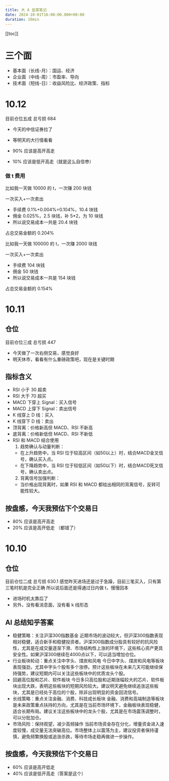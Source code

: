```yaml
---
title: 大 A 韭菜笔记
date: 2024-10-01T16:00:00.000+00:00
duration: 10min
---
```


[[toc]]

# 三个面

- 基本面（长线-月）：国运、经济
- 企业面（中线-周）：市盈率、导向
- 技术面（短线-日）：收益风险比、经济政策、指标

# 10.12

目前仓位五成
总亏损 684

- 今天的中信证券拉了
- 等明天的大行情看看

- 90% 应该是高开高走
- 10% 应该是低开高走（就是这么自信😎）

### 做 t 费用

比如我一天做 10000 的 t，一次赚 200 块钱

一次买入+一次卖出

- 手续费 0.1%+0.004%=0.104%，10.4 块钱
- 佣金 0.025%，2.5 块钱，补 5\*2，为 10 块钱
- 所以说交易成本一共是 20.4 块钱

占总交易金额的 0.204%

比如我一天做 100000 的 t，一次赚 2000 块钱

一次买入+一次卖出

- 手续费 104 块钱
- 佣金 50 块钱
- 所以说交易成本一共是 154 块钱

占总交易金额的 0.154%

# 10.11

## 仓位

目前仓位三成
总亏损 447

- 今天做了一次右侧交易，感觉良好
- 明天休市，看看有什么重磅政策吧，现在是关键时期

## 指标含义

- RSI 小于 30 超卖
- RSI 大于 70 超买
- MACD 下穿上 Signal：买入信号
- MACD 上穿下 Signal：卖出信号
- K 线穿上 D 线：买入
- K 线穿下 D 线：卖出
- 顶背离：价格新高但 MACD、RSI 不新高
- 底背离：价格新低但 MACD、RSI 不新低
- RSI 和 MACD 结合使用
  1. 趋势确认与动量判断：
  - 在上升趋势中，当 RSI 位于较高区间（如50以上）时，结合MACD金叉信号，确认买入点。
  - 在下降趋势中，当 RSI 位于较低区间（如50以下）时，结合MACD死叉信号，确认卖出点。
  2. 背离信号加强判断：
  - 当价格出现背离时，如果 RSI 和 MACD 都给出相同的背离信号，反转可能性较大。

## 按盘感，今天我预估下个交易日

- 80% 应该是高开高走
- 20% 应该是高开低走
  （都错了）

# 10.10

## 仓位

目前仓位二成
总亏损 630.1
感觉昨天进场还是过于急躁，目前三笔买入，只有第三笔时机是完全正确
所以说后面还是得通过日内做 t，慢慢回本

- 进场时机太靠后了
- 另外，没有看消息面，没有看 k 线形态

## AI 总结知乎答案

- 稳健策略：关注沪深300指数基金 近期市场的波动较大，但沪深300指数表现相对稳健，适合新手和稳健投资者。沪深300指数成分股具有较好的抗风险性，尤其是在成交量逐渐下滑、市场结构性上涨的环境下，这些核心资产更具安全性。如果沪深300继续在4000点以下，可以适当增加仓位。
- 行业板块轮动：重点关注中字头、煤炭和风电 今日中字头、煤炭和风电等板块表现强劲，尤其中字头个股有多个涨停。预计这些板块在未来几天可能继续保持强势，建议短期内可以关注这些板块中的优质龙头个股。
- 回避高位股和芯片、软件板块 今日多只高位股和近期涨幅较大的芯片、软件板块出现大跌，表明这些板块的短期风险较大。建议明天避免继续追涨这些板块，尤其是已经处于高位的个股，除非出现明显的资金回流信号。
- 长线策略：重点关注金融、消费、科技成长板块 金融、消费和高端制造等板块是未来政策重点扶持的方向，尤其是在当前市场环境下，金融板块表现稳健，适合长期布局。建议关注这些板块中的龙头个股，尤其是在市场震荡调整时，可以分批加仓。
- 市场风险：保持观望，减少高频操作 当前市场资金存在分化，增量资金进入速度较慢，成交量无法突破高位。市场整体上以震荡为主，建议投资者保持谨慎，避免频繁换股或追涨杀跌，等待市场走稳再做进一步操作。

## 按盘感，今天我预估下个交易日

- 60% 应该是高开低走
- 40% 应该是低开高走（答案是这个）
